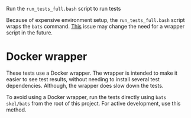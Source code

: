 Run the `run_tests_full.bash` script to run tests

Because of expensive environment setup, the `run_tests_full.bash` script wraps the `bats` command. [This](https://github.com/sstephenson/bats/issues/3) issue may change the need for a wrapper script in the future.

# Docker wrapper

These tests use a Docker wrapper. The wrapper is intended to make it easier to see test results, without needing to install several test dependencies. Although, the wrapper does slow down the tests.

To avoid using a Docker wrapper, run the tests directly using `bats skel/bats` from the root of this project. For active development, use this method.
